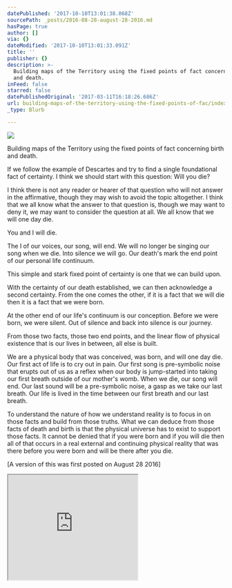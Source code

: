 ```yaml
---
datePublished: '2017-10-10T13:01:38.068Z'
sourcePath: _posts/2016-08-28-august-28-2016.md
hasPage: true
author: []
via: {}
dateModified: '2017-10-10T13:01:33.091Z'
title: ''
publisher: {}
description: >-
  Building maps of the Territory using the fixed points of fact concerning birth
  and death.
inFeed: false
starred: false
datePublishedOriginal: '2017-03-11T16:18:26.686Z'
url: building-maps-of-the-territory-using-the-fixed-points-of-fac/index.html
_type: Blurb

---
```

![](https://the-grid-user-content.s3-us-west-2.amazonaws.com/e7cf7781-c125-45fc-af64-fa9d88a56f48.jpg)

Building maps of the Territory using the fixed points of fact concerning birth and death.

If we follow the example of Descartes and try to find a single foundational fact of certainty. I think we should start with this question: Will you die?

I think there is not any reader or hearer of that question who will not answer in the affirmative, though they may wish to avoid the topic altogether. I think that we all know what the answer to that question is, though we may want to deny it, we may want to consider the question at all. We all know that we will one day die.

You and I will die.

The I of our voices, our song, will end. We will no longer be singing our song when we die. Into silence we will go. Our death's mark the end point of our personal life continuum.

This simple and stark fixed point of certainty is one that we can build upon.

With the certainty of our death established, we can then acknowledge a second certainty. From the one comes the other, if it is a fact that we will die then it is a fact that we were born.

At the other end of our life's continuum is our conception. Before we were born, we were silent. Out of silence and back into silence is our journey.

From those two facts, those two end points, and the linear flow of physical existence that is our lives in between, all else is built.

We are a physical body that was conceived, was born, and will one day die. Our first act of life is to cry out in pain. Our first song is pre-symbolic noise that erupts out of us as a reflex when our body is jump-started into taking our first breath outside of our mother's womb. When we die, our song will end. Our last sound will be a pre-symbolic noise, a gasp as we take our last breath. Our life is lived in the time between our first breath and our last breath.

To understand the nature of how we understand reality is to focus in on those facts and build from those truths. What we can deduce from those facts of death and birth is that the physical universe has to exist to support those facts. It cannot be denied that if you were born and if you will die then all of that occurs in a real external and continuing physical reality that was there before you were born and will be there after you die.

\[A version of this was first posted on August 28 2016\]

<iframe src="https://the-grid.github.io/ed-userhtml/?g=eJxNkUFPwzAMhe_9FVGRWCutCSAhIdruMIkDl12AE0IoS5wt3ZpUcVqoEP8ddyuIWxx_es9-rrQdmNV1arZF8D6mq0rQ1yqpUAXbxVVmeqei9S7TS4ZLYnP2lTA2yMAaqk2DrGaa7yA-HKEFF3E9PsvdRraQYf569VYSbQ3L_jPr8VFnJJWzALEPbmJmIRVARpg5Uiipwa2mntVnjGNQVKZCKO8cqMiNVLD1_sAdRAHu_eVJoD7wBi8-zbY91teXAwSkJerhht-lkwzNzTsZyGPjNXDrEEJcg_EBsnmvvEy-M-1VP02yZItzIgt6_foVDZLPIs_LSsx5JUk1RaqOEvGUqvLtKZWUaRllsQ9g6nQfY4f3QsQ97ILVXFphrNPF6PtQfMhRzLTr285jJKXbv8v8ANFaj7U" height="244" style=""></iframe>